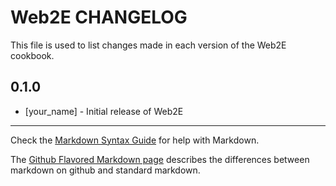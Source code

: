 Web2E CHANGELOG
===============

This file is used to list changes made in each version of the Web2E cookbook.

0.1.0
-----
- [your_name] - Initial release of Web2E

- - -
Check the [Markdown Syntax Guide](http://daringfireball.net/projects/markdown/syntax) for help with Markdown.

The [Github Flavored Markdown page](http://github.github.com/github-flavored-markdown/) describes the differences between markdown on github and standard markdown.
